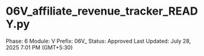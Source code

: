 # 06V_affiliate_revenue_tracker_READY.py

Phase: 6
Module: V
Prefix: 06V_
Status: Approved
Last Updated: July 28, 2025 7:01 PM (GMT+5:30)